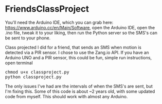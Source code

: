 # FriendsClassProject

You'll need the Arduino IDE, which you can grab here: https://www.arduino.cc/en/Main/Software, open the Arduino IDE, open the .ino file, tweak it to your liking, then run the Python server so the SMS's can be sent to your phone. 

Class projected I did for a friend, that sends an SMS when motion is detected via a PIR sensor. I chose to use the Zang.io API. If you have an Arduino UNO and a PIR sensor, this could be fun, simple run instructions, open terminal 

<pre>chmod u+x classproject.py
python classproject.py</pre>

The only issues I've had are the intervals of when the SMS's are sent, but I'm fixing this. Some of this code is about ~2 years old, with some updated code from myself. This should work with almost any Arduino. 
